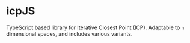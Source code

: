 # icpJS

TypeScript based library for Iterative Closest Point (ICP). Adaptable to `n` dimensional spaces, and includes various variants.